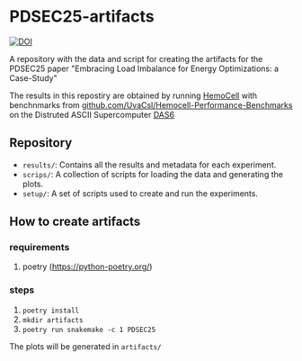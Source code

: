 # PDSEC25-artifacts
[![DOI](https://zenodo.org/badge/946292613.svg)](https://doi.org/10.5281/zenodo.15003097)

A repository with the data and script for creating the artifacts for the PDSEC25 paper "Embracing Load Imbalance for Energy Optimizations: a Case-Study"

The results in this repostiry are obtained by running [HemoCell](hemocell.eu) with benchnmarks from [github.com/UvaCsl/Hemocell-Performance-Benchmarks](github.com/UvaCsl/Hemocell-Performance-Benchmarks) on the Distruted ASCII Supercomputer [DAS6](https://www.cs.vu.nl/das/)

## Repository
- `results/`: Contains all the results and metadata for each experiment.
- `scrips/`: A collection of scripts for loading the data and generating the plots.
- `setup/`: A set of scripts used to create and run the experiments.
    

## How to create artifacts

### requirements
1. poetry (https://python-poetry.org/)

### steps

1. `poetry install`
2. `mkdir artifacts`
3. `poetry run snakemake -c 1 PDSEC25`

The plots will be generated in `artifacts/`
